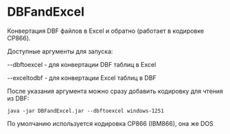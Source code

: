 # DBFandExcel
Конвертация DBF файлов в Excel и обратно (работает в кодировке CP866).

Доступные аргументы для запуска:

--dbftoexcel - для конвертации DBF таблиц в Excel

--exceltodbf - для конвертации Excel таблиц в DBF

После указания аргумента можно сразу добавить кодировку для чтения из DBF:

    java -jar DBFandExcel.jar --dbftoexcel windows-1251

По умолчанию используется кодировка CP866 (IBM866), она же DOS